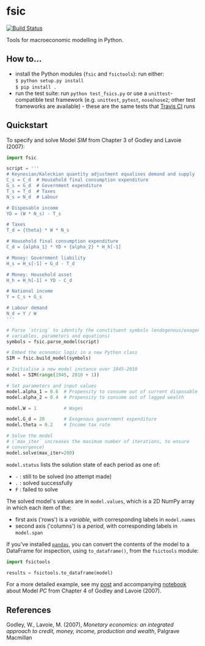 # fsic

[![Build
Status](https://travis-ci.org/ChrisThoung/fsic.svg?branch=master)](https://travis-ci.org/ChrisThoung/fsic)

Tools for macroeconomic modelling in Python.


## How to...

* install the Python modules (`fsic` and `fsictools`): run either:  
  `$ python setup.py install`  
  `$ pip install .`
* run the test suite: run `python test_fsics.py` or use a `unittest`-compatible
  test framework (e.g. `unittest`, `pytest`, `nose`/`nose2`; other test
  frameworks are available) - these are the same tests that [Travis
  CI](https://travis-ci.org/ChrisThoung/fsic) runs


## Quickstart

To specify and solve Model *SIM* from Chapter 3 of Godley and Lavoie (2007):

```python
import fsic

script = '''
# Keynesian/Kaleckian quantity adjustment equalises demand and supply
C_s = C_d  # Household final consumption expenditure
G_s = G_d  # Government expenditure
T_s = T_d  # Taxes
N_s = N_d  # Labour

# Disposable income
YD = (W * N_s) - T_s

# Taxes
T_d = {theta} * W * N_s

# Household final consumption expenditure
C_d = {alpha_1} * YD + {alpha_2} * H_h[-1]

# Money: Government liability
H_s = H_s[-1] + G_d - T_d

# Money: Household asset
H_h = H_h[-1] + YD - C_d

# National income
Y = C_s + G_s

# Labour demand
N_d = Y / W
'''

# Parse `string` to identify the constituent symbols (endogenous/exogenous
# variables, parameters and equations)
symbols = fsic.parse_model(script)

# Embed the economic logic in a new Python class
SIM = fsic.build_model(symbols)

# Initialise a new model instance over 1945-2010
model = SIM(range(1945, 2010 + 1))

# Set parameters and input values
model.alpha_1 = 0.6  # Propensity to consume out of current disposable income
model.alpha_2 = 0.4  # Propensity to consume out of lagged wealth

model.W = 1          # Wages

model.G_d = 20       # Exogenous government expenditure
model.theta = 0.2    # Income tax rate

# Solve the model
# (`max_iter` increases the maximum number of iterations, to ensure
# convergence)
model.solve(max_iter=200)
```

`model.status` lists the solution state of each period as one of:

* `-` : still to be solved (no attempt made)
* `.` : solved successfully
* `F` : failed to solve

The solved model's values are in `model.values`, which is a 2D NumPy array in
which each item of the:

* first axis ('rows') is a *variable*, with corresponding labels in `model.names`
* second axis ('columns') is a *period*, with corresponding labels in
  `model.span`

If you've installed [`pandas`](https://pandas.pydata.org/), you can convert the
contents of the model to a DataFrame for inspection, using `to_dataframe()`,
from the `fsictools` module:

```python
import fsictools

results = fsictools.to_dataframe(model)
```

For a more detailed example, see my
[post](https://www.christhoung.com/2018/07/08/fsic-gl2007-pc/) and accompanying
[notebook](https://github.com/ChrisThoung/website/tree/master/code/2018-07-08_fsic_pc)
about Model *PC* from Chapter 4 of Godley and Lavoie (2007).


## References

Godley, W., Lavoie, M. (2007),
*Monetary economics: an integrated approach to
credit, money, income, production and wealth*,
Palgrave Macmillan
